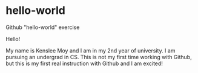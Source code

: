 # hello-world
Github "hello-world" exercise 

Hello!

My name is Kenslee Moy and I am in my 2nd year of university. 
I am pursuing an undergrad in CS. This is not my first time
working with Github, but this is my first real instruction
with Github and I am excited!

